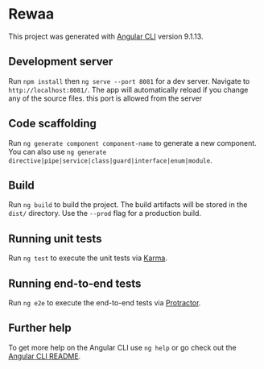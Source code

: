 # Rewaa

This project was generated with [Angular CLI](https://github.com/angular/angular-cli) version 9.1.13.

## Development server

Run `npm install` then `ng serve --port 8081` for a dev server. Navigate to `http://localhost:8081/`. The app will automatically reload if you change any of the source files. this port is allowed from the server

## Code scaffolding

Run `ng generate component component-name` to generate a new component. You can also use `ng generate directive|pipe|service|class|guard|interface|enum|module`.

## Build

Run `ng build` to build the project. The build artifacts will be stored in the `dist/` directory. Use the `--prod` flag for a production build.

## Running unit tests

Run `ng test` to execute the unit tests via [Karma](https://karma-runner.github.io).

## Running end-to-end tests

Run `ng e2e` to execute the end-to-end tests via [Protractor](http://www.protractortest.org/).

## Further help

To get more help on the Angular CLI use `ng help` or go check out the [Angular CLI README](https://github.com/angular/angular-cli/blob/master/README.md).
